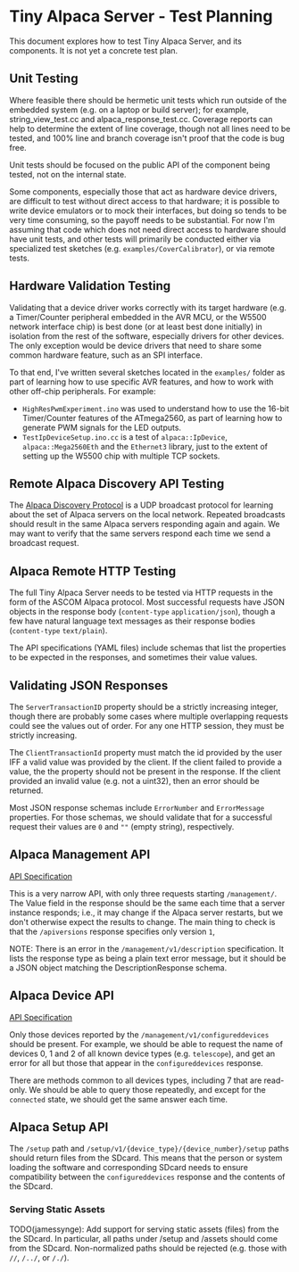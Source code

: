 # Tiny Alpaca Server - Test Planning

This document explores how to test Tiny Alpaca Server, and its components. It is
not yet a concrete test plan.

## Unit Testing

Where feasible there should be hermetic unit tests which run outside of the
embedded system (e.g. on a laptop or build server); for example,
string_view_test.cc and alpaca_response_test.cc. Coverage reports can help to
determine the extent of line coverage, though not all lines need to be tested,
and 100% line and branch coverage isn't proof that the code is bug free.

Unit tests should be focused on the public API of the component being tested,
not on the internal state.

Some components, especially those that act as hardware device drivers, are
difficult to test without direct access to that hardware; it is possible to
write device emulators or to mock their interfaces, but doing so tends to be
very time consuming, so the payoff needs to be substantial. For now I'm assuming
that code which does not need direct access to hardware should have unit tests,
and other tests will primarily be conducted either via specialized test sketches
(e.g. `examples/CoverCalibrator`), or via remote tests.

## Hardware Validation Testing

Validating that a device driver works correctly with its target hardware (e.g. a
Timer/Counter peripheral embedded in the AVR MCU, or the W5500 network interface
chip) is best done (or at least best done initially) in isolation from the rest
of the software, especially drivers for other devices. The only exception would
be device drivers that need to share some common hardware feature, such as an
SPI interface.

To that end, I've written several sketches located in the `examples/` folder as
part of learning how to use specific AVR features, and how to work with other
off-chip peripherals. For example:

*   `HighResPwmExperiment.ino` was used to understand how to use the 16-bit
    Timer/Counter features of the ATmega2560, as part of learning how to
    generate PWM signals for the LED outputs.
*   `TestIpDeviceSetup.ino.cc` is a test of `alpaca::IpDevice`,
    `alpaca::Mega2560Eth` and the `Ethernet3` library, just to the extent of
    setting up the W5500 chip with multiple TCP sockets.

## Remote Alpaca Discovery API Testing

The
[Alpaca Discovery Protocol](https://github.com/DanielVanNoord/AlpacaDiscoveryTests#specification)
is a UDP broadcast protocol for learning about the set of Alpaca servers on the
local network. Repeated broadcasts should result in the same Alpaca servers
responding again and again. We may want to verify that the same servers respond
each time we send a broadcast request.

## Alpaca Remote HTTP Testing

The full Tiny Alpaca Server needs to be tested via HTTP requests in the form of
the ASCOM Alpaca protocol. Most successful requests have JSON objects in the
response body (`content-type` `application/json`), though a few have natural
language text messages as their response bodies (`content-type` `text/plain`).

The API specifications (YAML files) include schemas that list the properties to
be expected in the responses, and sometimes their value values.

## Validating JSON Responses

The `ServerTransactionID` property should be a strictly increasing integer,
though there are probably some cases where multiple overlapping requests could
see the values out of order. For any one HTTP session, they must be strictly
increasing.

The `ClientTransactionId` property must match the id provided by the user IFF a
valid value was provided by the client. If the client failed to provide a value,
the the property should not be present in the response. If the client provided
an invalid value (e.g. not a uint32), then an error should be returned.

Most JSON response schemas include `ErrorNumber` and `ErrorMessage` properties.
For those schemas, we should validate that for a successful request their values
are `0` and `""` (empty string), respectively.

## Alpaca Management API

[API Specification](https://www.ascom-standards.org/api/AlpacaManagementAPI_v1.yaml)

This is a very narrow API, with only three requests starting `/management/`. The
Value field in the response should be the same each time that a server instance
responds; i.e., it may change if the Alpaca server restarts, but we don't
otherwise expect the results to change. The main thing to check is that the
`/apiversions` response specifies only version `1`,

NOTE: There is an error in the `/management/v1/description` specification. It
lists the response type as being a plain text error message, but it should be a
JSON object matching the DescriptionResponse schema.

## Alpaca Device API

[API Specification](https://www.ascom-standards.org/api/AlpacaDeviceAPI_v1.yaml)

Only those devices reported by the `/management/v1/configureddevices` should be
present. For example, we should be able to request the name of devices 0, 1 and
2 of all known device types (e.g. `telescope`), and get an error for all but
those that appear in the `configureddevices` response.

There are methods common to all devices types, including 7 that are read-only.
We should be able to query those repeatedly, and except for the `connected`
state, we should get the same answer each time.

## Alpaca Setup API

The `/setup` path and `/setup/v1/{device_type}/{device_number}/setup` paths
should return files from the SDcard. This means that the person or system
loading the software and corresponding SDcard needs to ensure compatibility
between the `configureddevices` response and the contents of the SDcard.

### Serving Static Assets

TODO(jamessynge): Add support for serving static assets (files) from the the
SDcard. In particular, all paths under /setup and /assets should come from the
SDcard. Non-normalized paths should be rejected (e.g. those with `//`, `/../`,
or `/./`).
